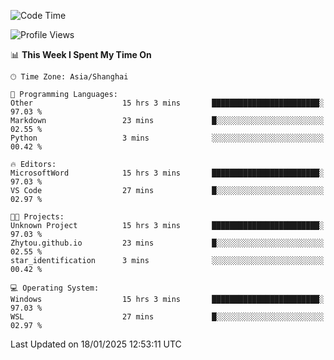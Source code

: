 <!--START_SECTION:waka-->
![Code Time](http://img.shields.io/badge/Code%20Time-2%2C219%20hrs%2040%20mins-blue)

![Profile Views](http://img.shields.io/badge/Profile%20Views-1-blue)

📊 **This Week I Spent My Time On** 

```text
🕑︎ Time Zone: Asia/Shanghai

💬 Programming Languages: 
Other                    15 hrs 3 mins       ████████████████████████░   97.03 % 
Markdown                 23 mins             █░░░░░░░░░░░░░░░░░░░░░░░░   02.55 % 
Python                   3 mins              ░░░░░░░░░░░░░░░░░░░░░░░░░   00.42 % 

🔥 Editors: 
MicrosoftWord            15 hrs 3 mins       ████████████████████████░   97.03 % 
VS Code                  27 mins             █░░░░░░░░░░░░░░░░░░░░░░░░   02.97 % 

🐱‍💻 Projects: 
Unknown Project          15 hrs 3 mins       ████████████████████████░   97.03 % 
Zhytou.github.io         23 mins             █░░░░░░░░░░░░░░░░░░░░░░░░   02.55 % 
star_identification      3 mins              ░░░░░░░░░░░░░░░░░░░░░░░░░   00.42 % 

💻 Operating System: 
Windows                  15 hrs 3 mins       ████████████████████████░   97.03 % 
WSL                      27 mins             █░░░░░░░░░░░░░░░░░░░░░░░░   02.97 % 
```


 Last Updated on 18/01/2025 12:53:11 UTC
<!--END_SECTION:waka-->